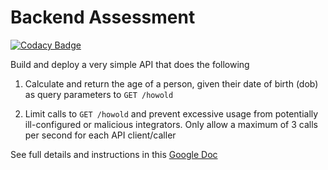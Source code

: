 # Backend Assessment

[![Codacy Badge](https://app.codacy.com/project/badge/Grade/2d11a3c677574f268754d2a630902350)](https://www.codacy.com/gh/Smeks-ops/talentQL-assessment/dashboard?utm_source=github.com&amp;utm_medium=referral&amp;utm_content=Smeks-ops/talentQL-assessment&amp;utm_campaign=Badge_Grade)

Build and deploy a very simple API that does the following

1.  Calculate and return the age of a person, given their date of birth (dob) as query parameters to `GET /howold`

2.  Limit calls to `GET /howold` and prevent excessive usage from potentially ill-configured or malicious integrators. Only allow a maximum of 3 calls per second for each API client/caller

See full details and instructions in this [Google Doc](https://docs.google.com/document/d/1ma5vKz0j34gwI9WYrZddMM1ENlQddGOVFJ5qdSq2QlQ)
